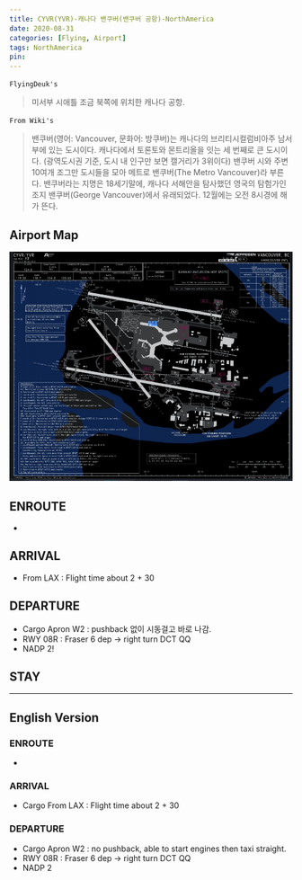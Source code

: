 ```yaml
---
title: CYVR(YVR)-캐나다 밴쿠버(밴쿠버 공항)-NorthAmerica
date: 2020-08-31
categories: [Flying, Airport]
tags: NorthAmerica
pin:
---
```

`FlyingDeuk's`
>미서부 시애틀 조금 북쪽에 위치한 캐나다 공항.

`From Wiki's`
>밴쿠버(영어: Vancouver, 문화어: 방쿠버)는 캐나다의 브리티시컬럼비아주 남서부에 있는 도시이다. 캐나다에서 토론토와 몬트리올을 잇는 세 번째로 큰 도시이다. (광역도시권 기준, 도시 내 인구만 보면 캘거리가 3위이다) 밴쿠버 시와 주변 10여개 조그만 도시들을 모아 메트로 밴쿠버(The Metro Vancouver)라 부른다. 밴쿠버라는 지명은 18세기말에, 캐나다 서해안을 탐사했던 영국의 탐험가인 조지 밴쿠버(George Vancouver)에서 유래되었다. 12월에는 오전 8시경에 해가 뜬다.

## Airport Map
![yvr](/img/flying/airport/yvr_ap.jpg)


## ENROUTE
-

## ARRIVAL
- From LAX : Flight time about 2 + 30

## DEPARTURE
- Cargo Apron W2 : pushback 없이 시동걸고 바로 나감.
- RWY 08R : Fraser 6 dep -> right turn DCT QQ  
- NADP 2!


## STAY


------
## English Version

### ENROUTE
-

### ARRIVAL
- Cargo From LAX : Flight time about 2 + 30

### DEPARTURE
- Cargo Apron W2 : no pushback, able to start engines then taxi straight.
- RWY 08R : Fraser 6 dep -> right turn DCT QQ  
- NADP 2
